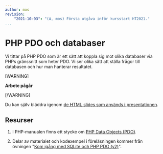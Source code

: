 ```yaml
---
author: mos
revision:
    "2021-10-03": "(A, mos) Första utgåva inför kursstart HT2021."
...
```

PHP PDO och databaser
====================

Vi tittar på PHP PDO som är ett sätt att koppla sig mot olika databaser via PHPs gränssnitt som heter PDO. Vi ser olika sätt att ställa frågor till databasen och hur man hanterar resultatet.

[WARNING]

**Arbete pågår**

[/WARNING]

<!--
Videon är XX minuter lång.

[YOUTUBE src="WmFHIZ_4exo" width=700 caption="Funktioner och programmera i databasen (med Mikael)."]

-->

Du kan själv bläddra igenom [de HTML slides som används i presentationen](https://dbwebb-se.github.io/webtec/lecture/L30-php-pdo-and-databases/slide.html).



Resurser
------------------------

1. I PHP-manualen finns ett stycke om [PHP Data Objects (PDO)](http://php.net/manual/en/intro.pdo.php).

1. Delar av materialet och kodexempel i föreläsningen kommer från övningen "[Kom igång med SQLite och PHP PDO (v2)](kunskap/kom-igang-med-sqlite-och-php-pdo-v2)".
